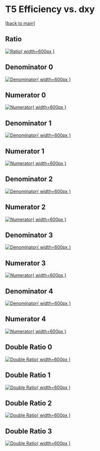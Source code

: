 # T5 Efficiency vs. dxy

[[back to main](./)]



## Ratio

[![Ratio](../mtv/var/T5_xtr_13_-1_eff_dxy.png){ width=600px }](../mtv/var/T5_xtr_13_-1_eff_dxy.pdf)

## Denominator 0

[![Denominator](../mtv/den/T5_xtr_13_-1_eff_dxy_den0.png){ width=600px }](../mtv/den/T5_xtr_13_-1_eff_dxy_den0.pdf)

## Numerator 0

[![Numerator](../mtv/num/T5_xtr_13_-1_eff_dxy_num0.png){ width=600px }](../mtv/num/T5_xtr_13_-1_eff_dxy_num0.pdf)

## Denominator 1

[![Denominator](../mtv/den/T5_xtr_13_-1_eff_dxy_den1.png){ width=600px }](../mtv/den/T5_xtr_13_-1_eff_dxy_den1.pdf)

## Numerator 1

[![Numerator](../mtv/num/T5_xtr_13_-1_eff_dxy_num1.png){ width=600px }](../mtv/num/T5_xtr_13_-1_eff_dxy_num1.pdf)

## Denominator 2

[![Denominator](../mtv/den/T5_xtr_13_-1_eff_dxy_den2.png){ width=600px }](../mtv/den/T5_xtr_13_-1_eff_dxy_den2.pdf)

## Numerator 2

[![Numerator](../mtv/num/T5_xtr_13_-1_eff_dxy_num2.png){ width=600px }](../mtv/num/T5_xtr_13_-1_eff_dxy_num2.pdf)

## Denominator 3

[![Denominator](../mtv/den/T5_xtr_13_-1_eff_dxy_den3.png){ width=600px }](../mtv/den/T5_xtr_13_-1_eff_dxy_den3.pdf)

## Numerator 3

[![Numerator](../mtv/num/T5_xtr_13_-1_eff_dxy_num3.png){ width=600px }](../mtv/num/T5_xtr_13_-1_eff_dxy_num3.pdf)

## Denominator 4

[![Denominator](../mtv/den/T5_xtr_13_-1_eff_dxy_den4.png){ width=600px }](../mtv/den/T5_xtr_13_-1_eff_dxy_den4.pdf)

## Numerator 4

[![Numerator](../mtv/num/T5_xtr_13_-1_eff_dxy_num4.png){ width=600px }](../mtv/num/T5_xtr_13_-1_eff_dxy_num4.pdf)

## Double Ratio 0

[![Double Ratio](../mtv/ratio/T5_xtr_13_-1_eff_dxy_ratio0.png){ width=600px }](../mtv/ratio/T5_xtr_13_-1_eff_dxy_ratio0.pdf)

## Double Ratio 1

[![Double Ratio](../mtv/ratio/T5_xtr_13_-1_eff_dxy_ratio1.png){ width=600px }](../mtv/ratio/T5_xtr_13_-1_eff_dxy_ratio1.pdf)

## Double Ratio 2

[![Double Ratio](../mtv/ratio/T5_xtr_13_-1_eff_dxy_ratio2.png){ width=600px }](../mtv/ratio/T5_xtr_13_-1_eff_dxy_ratio2.pdf)

## Double Ratio 3

[![Double Ratio](../mtv/ratio/T5_xtr_13_-1_eff_dxy_ratio3.png){ width=600px }](../mtv/ratio/T5_xtr_13_-1_eff_dxy_ratio3.pdf)

